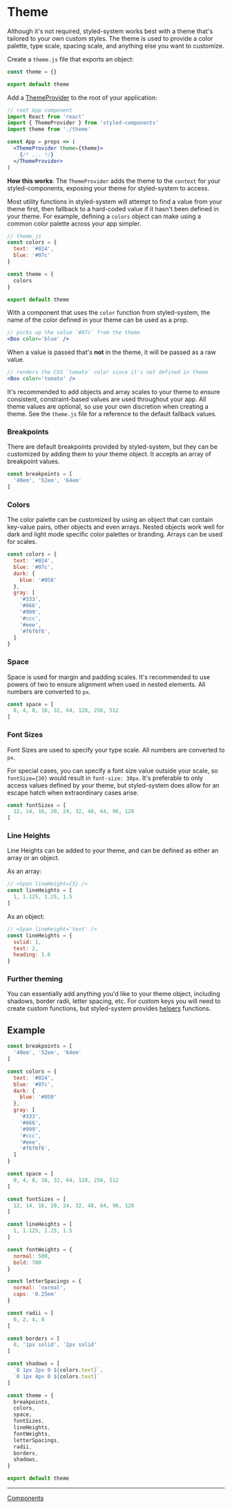 # Theme

Although it's not required, styled-system works best with a theme that's tailored to your own custom styles.
The theme is used to provide a color palette, type scale, spacing scale, and anything else you want to customize.

Create a `theme.js` file that exports an object:

```js
const theme = {}

export default theme
```

Add a [ThemeProvider](https://www.styled-components.com/docs/advanced#theming) to the root of your application:

```jsx
// root App component
import React from 'react'
import { ThemeProvider } from 'styled-components'
import theme from './theme'

const App = props => (
  <ThemeProvider theme={theme}>
    {/* ... */}
  </ThemeProvider>
)
```

__How this works__: The `ThemeProvider` adds the theme to the `context` for your styled-components, exposing your theme for styled-system to access.

Most utility functions in styled-system will attempt to find a value from your theme first,
then fallback to a hard-coded value if it hasn't been defined in your theme.
For example, defining a `colors` object can make using a common color palette across your app simpler.

```js
// theme.js
const colors = {
  text: '#024',
  blue: '#07c'
}

const theme = {
  colors
}

export default theme
```

With a component that uses the `color` function from styled-system, the name of the color defined in your theme can be used as a prop.

```jsx
// picks up the value `#07c` from the theme
<Box color='blue' />
```

When a value is passed that's **not** in the theme, it will be passed as a raw value.

```jsx
// renders the CSS `tomato` color since it's not defined in theme
<Box color='tomato' />
```

It's recommended to add objects and array scales to your theme to ensure consistent, constraint-based values are used throughout your app.
All theme values are optional, so use your own discretion when creating a theme.
See the `theme.js` file for a reference to the default fallback values.

### Breakpoints

There are default breakpoints provided by styled-system, but they can be customized by adding them to your theme object.
It accepts an array of breakpoint values.

```js
const breakpoints = [
  '40em', '52em', '64em'
]
```

### Colors

The color palette can be customized by using an object that can contain key-value pairs, other objects and even arrays.
Nested objects work well for dark and light mode specific color palettes or branding.
Arrays can be used for scales.

```js
const colors = {
  text: '#024',
  blue: '#07c',
  dark: {
    blue: '#058'
  },
  gray: [
    '#333',
    '#666',
    '#999',
    '#ccc',
    '#eee',
    '#f6f6f6',
  ]
}
```

### Space

Space is used for margin and padding scales.
It's recommended to use powers of two to ensure alignment when used in nested elements.
All numbers are converted to `px`.

```js
const space = [
  0, 4, 8, 16, 32, 64, 128, 256, 512
]
```

### Font Sizes

Font Sizes are used to specify your type scale.
All numbers are converted to `px`.

For special cases, you can specify a font size value outside your scale, so `fontSize={30}` would result in `font-size: 30px`.
It's preferable to only access values defined by your theme, but styled-system does allow for an escape hatch when extraordinary cases arise.

```js
const fontSizes = [
  12, 14, 16, 20, 24, 32, 48, 64, 96, 128
]
```

### Line Heights

Line Heights can be added to your theme, and can be defined as either an array or an object.

As an array:

```js
// <Span lineHeight={3} />
const lineHeights = [
  1, 1.125, 1.25, 1.5
]
```

As an object:

```js
// <Span lineHeight='text' />
const lineHeights = {
  solid: 1,
  text: 2,
  heading: 1.6
}
```

### Further theming

You can essentially add anything you'd like to your theme object, including shadows, border radii, letter spacing, etc.
For custom keys you will need to create custom functions, but styled-system provides [helpers](customize.md) functions.

## Example

```js
const breakpoints = [
  '40em', '52em', '64em'
]

const colors = {
  text: '#024',
  blue: '#07c',
  dark: {
    blue: '#058'
  },
  gray: [
    '#333',
    '#666',
    '#999',
    '#ccc',
    '#eee',
    '#f6f6f6',
  ]
}

const space = [
  0, 4, 8, 16, 32, 64, 128, 256, 512
]

const fontSizes = [
  12, 14, 16, 20, 24, 32, 48, 64, 96, 128
]

const lineHeights = [
  1, 1.125, 1.25, 1.5
]

const fontWeights = {
  normal: 500,
  bold: 700
}

const letterSpacings = {
  normal: 'normal',
  caps: '0.25em'
}

const radii = [
  0, 2, 4, 8
]

const borders = [
  0, '1px solid', '2px solid'
]

const shadows = [
  `0 1px 2px 0 ${colors.text}`,
  `0 1px 4px 0 ${colors.text}`
]

const theme = {
  breakpoints,
  colors,
  space,
  fontSizes,
  lineHeights,
  fontWeights,
  letterSpacings,
  radii,
  borders,
  shadows,
}

export default theme
```

---

[Components](components.md)
